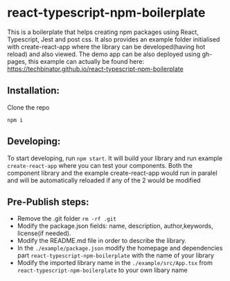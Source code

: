 # react-typescript-npm-boilerplate

This is a boilerplate that helps creating npm packages using React, Typescript, Jest and post css.
It also provides an example folder initialised with create-react-app where the library can be developed(having hot reload) and also viewed. The demo app can be also deployed using gh-pages, this example can actually be found here: https://techbinator.github.io/react-typescript-npm-boilerplate

## Installation:

Clone the repo

```
npm i
```

## Developing:

To start developing, run `npm start`. It will build your library and run example `create-react-app` where you can test your components. Both the component library and the example create-react-app would run in paralel and will be automatically reloaded if any of the 2 would be modified

## Pre-Publish steps:

- Remove the .git folder
  `rm -rf .git`
- Modify the package.json fields: name, description, author,keywords, license(if needed).
- Modify the README.md file in order to describe the library.
- In the `./example/package.json` modify the homepage and dependencies part `react-typescript-npm-boilerplate` with the name of your library
- Modify the imported library name in the `./example/src/App.tsx` from `react-typescript-npm-boilerplate` to your own libary name
